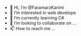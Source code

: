 - 👋 Hi, I’m @FaramarzKarimi
- 👀 I’m interested in web develope
- 🌱 I’m currently learning C#
- 💞️ I’m looking to collaborate on ...
- 📫 How to reach me ...

<!---
FaramarzKarimi/FaramarzKarimi is a ✨ special ✨ repository because its `README.md` (this file) appears on your GitHub profile.
You can click the Preview link to take a look at your changes.
--->
